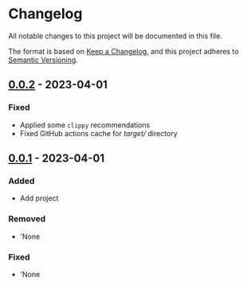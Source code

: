 # Changelog

All notable changes to this project will be documented in this file.

The format is based on [Keep a Changelog](https://keepachangelog.com/en/1.0.0/),
and this project adheres to [Semantic Versioning](https://semver.org/spec/v2.0.0.html).

## [0.0.2] - 2023-04-01

### Fixed

- Applied some `clippy` recommendations
- Fixed GitHub actions cache for *target/* directory

## [0.0.1] - 2023-04-01

### Added

- Add project

### Removed

- 'None

### Fixed

- 'None

[0.0.2]: https://github.com/mbrav/git_raider/compare/0.0.1...0.0.2
[0.0.1]: https://github.com/mbrav/git_raider/releases/tag/0.0.1
